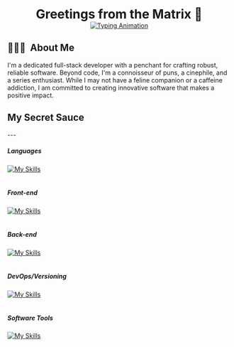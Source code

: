 <!--## Hi there 👋-->

<!--
**jude-n/jude-n** is a ✨ _special_ ✨ repository because its `README.md` (this file) appears on your GitHub profile.

Here are some ideas to get you started:

- 🔭 I’m currently working on ...
- 🌱 I’m currently learning ...
- 👯 I’m looking to collaborate on ...
- 🤔 I’m looking for help with ...
- 💬 Ask me about ...
- 📫 How to reach me: ...
- 😄 Pronouns: ...
- ⚡ Fun fact: ...
-->

<div align="center" style="display: flex; justify-content: center; align-items: center;">
  <h1 style="margin: 0;">Greetings from the Matrix 👋</h1>
</div>

  
<div style="text-align: center;">
  <a href="https://git.io/typing-svg">
    <img src="https://readme-typing-svg.herokuapp.com?font=Fira+Code&pause=1000&width=435&lines=A+lifelong+learner%2C+passionate+about;+turning+ideas+into+reality!" alt="Typing Animation">
  </a>
</div>

 <h2>🧑🏾‍💻 &nbsp;About Me</h2>

I'm a dedicated full-stack developer with a penchant for crafting robust, reliable software. Beyond code, I'm a connoisseur of puns, a cinephile, and a series enthusiast. While I may not have a feline companion or a caffeine addiction, I am committed to creating innovative software that makes a positive impact.
</br>
<h2>My Secret Sauce</h2>
---

<br>

##### Languages

[![My Skills](https://skillicons.dev/icons?i=py,js,php)](https://skillicons.dev)
<br>
<br>
##### Front-end

[![My Skills](https://skillicons.dev/icons?i=html,css,tailwind,alpinejs,vue)](https://skillicons.dev)
<br>
<br>

##### Back-end
[![My Skills](https://skillicons.dev/icons?i=laravel,fastapi,mysql,nodejs,npm)](https://skillicons.dev)
<br>
<br>

##### DevOps/Versioning
[![My Skills](https://skillicons.dev/icons?i=docker,git,github,bitbucket)](https://skillicons.dev)
<br>
<br>

##### Software Tools
[![My Skills](https://skillicons.dev/icons?i=postman,phpstorm,pycharm,vscode,sublime)](https://skillicons.dev)





